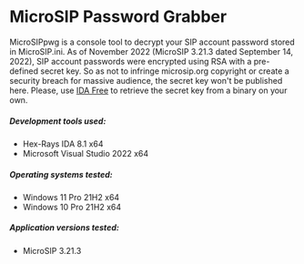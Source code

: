 # MicroSIP Password Grabber
MicroSIPpwg is a console tool to decrypt your SIP account password stored in MicroSIP.ini. As of November 2022 (MicroSIP 3.21.3 dated September 14, 2022), SIP account passwords were encrypted using RSA with a pre-defined secret key. So as not to infringe microsip.org copyright or create a security breach for massive audience, the secret key won't be published here. Please, use [IDA Free](https://hex-rays.com/ida-free/) to retrieve the secret key from a binary on your own.

##### Development tools used:
- Hex-Rays IDA 8.1 x64
- Microsoft Visual Studio 2022 x64

##### Operating systems tested:
- Windows 11 Pro 21H2 x64
- Windows 10 Pro 21H2 x64

##### Application versions tested:
- MicroSIP 3.21.3
